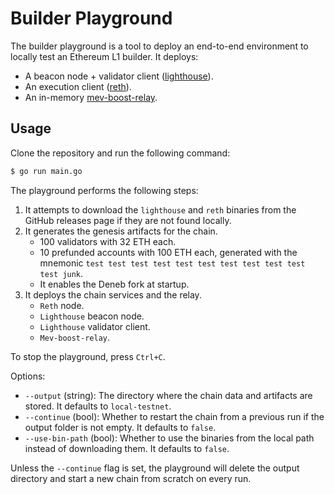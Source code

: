 # Builder Playground

The builder playground is a tool to deploy an end-to-end environment to locally test an Ethereum L1 builder. It deploys:

- A beacon node + validator client ([lighthouse](https://github.com/sigp/lighthouse)).
- An execution client ([reth](https://github.com/paradigmxyz/reth)).
- An in-memory [mev-boost-relay](https://github.com/flashbots/mev-boost-relay).

## Usage

Clone the repository and run the following command:

```bash
$ go run main.go
```

The playground performs the following steps:

1. It attempts to download the `lighthouse` and `reth` binaries from the GitHub releases page if they are not found locally.
2. It generates the genesis artifacts for the chain.
   - 100 validators with 32 ETH each.
   - 10 prefunded accounts with 100 ETH each, generated with the mnemonic `test test test test test test test test test test test junk`.
   - It enables the Deneb fork at startup.
3. It deploys the chain services and the relay.
   - `Reth` node.
   - `Lighthouse` beacon node.
   - `Lighthouse` validator client.
   - `Mev-boost-relay`.

To stop the playground, press `Ctrl+C`.

Options:

- `--output` (string): The directory where the chain data and artifacts are stored. It defaults to `local-testnet`.
- `--continue` (bool): Whether to restart the chain from a previous run if the output folder is not empty. It defaults to `false`.
- `--use-bin-path` (bool): Whether to use the binaries from the local path instead of downloading them. It defaults to `false`.

Unless the `--continue` flag is set, the playground will delete the output directory and start a new chain from scratch on every run.
